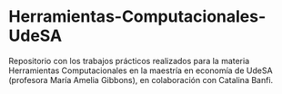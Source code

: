 # Herramientas-Computacionales-UdeSA
Repositorio con los trabajos prácticos realizados para la materia Herramientas Computacionales en la maestría en economía de UdeSA (profesora María Amelia Gibbons), en colaboración con Catalina Banfi.
